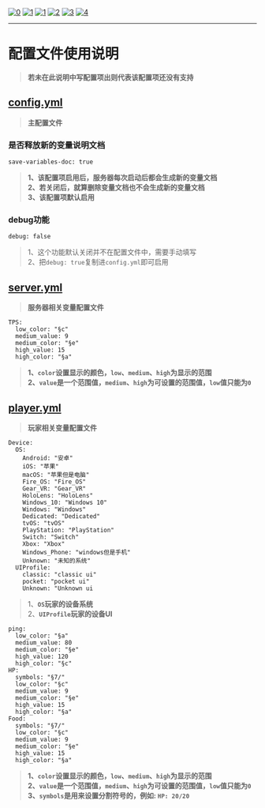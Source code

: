 [![0](https://img.shields.io/badge/%3C%3D-%E8%BF%94%E5%9B%9E-a?style=plastic&color=yellow)](.././README.md) [![1](https://img.shields.io/badge/doc-%E9%85%8D%E7%BD%AE%E6%96%87%E4%BB%B6%E8%AF%B4%E6%98%8E-a?style=plastic)](./config-info.md) [![1](https://img.shields.io/badge/%E5%8F%98%E9%87%8F-%E6%96%87%E5%AD%97%E7%9B%B8%E5%85%B3-a?style=plastic&color=blue)](./text-variables.md)
[![2](https://img.shields.io/badge/%E5%8F%98%E9%87%8F-%E7%8E%A9%E5%AE%B6%E7%9B%B8%E5%85%B3-a?style=plastic&color=blue)](./player-variables.md)
[![3](https://img.shields.io/badge/%E5%8F%98%E9%87%8F-%E6%9C%8D%E5%8A%A1%E5%99%A8%E7%9B%B8%E5%85%B3-a?style=plastic&color=blue)](./server-variables.md)
[![4](https://img.shields.io/badge/%E5%8F%98%E9%87%8F-%E6%94%AF%E6%8C%81%E7%9A%84%E6%8F%92%E4%BB%B6-a?style=plastic&color=blue)](./SupportPluginsVariables.md)

---
# **配置文件使用说明**
> **若未在此说明中写配置项出则代表该配置项还没有支持**
## **[config.yml](../src/main/resources/config.yml)**
> **主配置文件**
### **是否释放新的变量说明文档**
```
save-variables-doc: true
```
> **1、该配置项启用后，服务器每次启动后都会生成新的变量文档**  
> **2、若关闭后，就算删除变量文档也不会生成新的变量文档**  
> **3、该配置项默认启用**
### **debug功能**
```
debug: false
```
> 1、这个功能默认关闭并不在配置文件中，需要手动填写  
> 2、把`debug: true`复制进`config.yml`即可启用
## **[server.yml](../src/main/resources/server.yml)**
> **服务器相关变量配置文件**
```
TPS:
  low_color: "§c"
  medium_value: 9
  medium_color: "§e"
  high_value: 15
  high_color: "§a"
```
> **1、```color```设置显示的颜色，```low```、```medium```、```high```为显示的范围**  
> **2、```value```是一个范围值，```medium```、```high```为可设置的范围值，```low```值只能为```0```**
## **[player.yml](../src/main/resources/player.yml)**
> **玩家相关变量配置文件**
```
Device:
  OS:
    Android: "安卓"
    iOS: "苹果"
    macOS: "苹果但是电脑"
    Fire_OS: "Fire_OS"
    Gear_VR: "Gear_VR"
    HoloLens: "HoloLens"
    Windows_10: "Windows 10"
    Windows: "Windows"
    Dedicated: "Dedicated"
    tvOS: "tvOS"
    PlayStation: "PlayStation"
    Switch: "Switch"
    Xbox: "Xbox"
    Windows_Phone: "windows但是手机"
    Unknown: "未知的系统"
  UIProfile:
    classic: "classic ui"
    pocket: "pocket ui"
    Unknown: "Unknown ui
```
> 1、**```OS```玩家的设备系统**  
> 2、**```UIProfile```玩家的设备UI**
```
ping:
  low_color: "§a"
  medium_value: 80
  medium_color: "§e"
  high_value: 120
  high_color: "§c"
HP:
  symbols: "§7/"
  low_color: "§c"
  medium_value: 9
  medium_color: "§e"
  high_value: 15
  high_color: "§a"
Food:
  symbols: "§7/"
  low_color: "§c"
  medium_value: 9 
  medium_color: "§e"
  high_value: 15
  high_color: "§a"
```
> **1、```color```设置显示的颜色，```low```、```medium```、```high```为显示的范围**  
> **2、```value```是一个范围值，```medium```、```high```为可设置的范围值，```low```值只能为```0```**  
> **3、```symbols```是用来设置分割符号的，例如: ```HP: 20/20```**